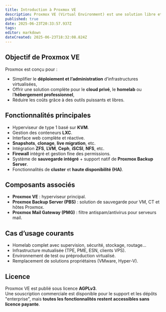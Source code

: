 ```yaml
---
title: Introduction à Proxmox VE
description: Proxmox VE (Virtual Environment) est une solution libre et open-source de virtualisation basée sur Debian. Elle permet d’héberger et de gérer à la fois des machines virtuelles et des conteneurs Linux, avec une interface web centralisée.
published: true
date: 2025-06-23T20:33:57.937Z
tags: 
editor: markdown
dateCreated: 2025-06-23T18:32:08.824Z
---
```


## Objectif de Proxmox VE

Proxmox est conçu pour :
- Simplifier le **déploiement et l’administration** d’infrastructures virtualisées,
- Offrir une solution complète pour le **cloud privé**, le **homelab** ou l’**hébergement professionnel**,
- Réduire les coûts grâce à des outils puissants et libres.



## Fonctionnalités principales

- Hyperviseur de type 1 basé sur **KVM**.
- Gestion des conteneurs **LXC**.
- Interface web complète et réactive.
- **Snapshots**, **clonage**, **live migration**, etc.
- Intégration **ZFS**, **LVM**, **Ceph**, **iSCSI**, **NFS**, etc.
- **Firewall** intégré et gestion fine des permissions.
- Système de **sauvegarde intégré** + support natif de **Proxmox Backup Server**.
- Fonctionnalités de **cluster** et **haute disponibilité (HA)**.



## Composants associés

- **Proxmox VE** : hyperviseur principal.
- **Proxmox Backup Server (PBS)** : solution de sauvegarde pour VM, CT et hôtes Proxmox.
- **Proxmox Mail Gateway (PMG)** : filtre antispam/antivirus pour serveurs mail.



## Cas d’usage courants

- Homelab complet avec supervision, sécurité, stockage, routage...
- Infrastructure mutualisée (TPE, PME, ESN, clients VPS).
- Environnement de test ou préproduction virtualisé.
- Remplacement de solutions propriétaires (VMware, Hyper-V).


## Licence

Proxmox VE est publié sous licence **AGPLv3**.  
Une souscription commerciale est disponible pour le support et les dépôts "enterprise", mais **toutes les fonctionnalités restent accessibles sans licence payante**.
